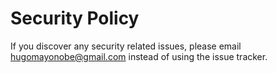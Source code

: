 # Security Policy

If you discover any security related issues, please email hugomayonobe@gmail.com instead of using the issue tracker.
